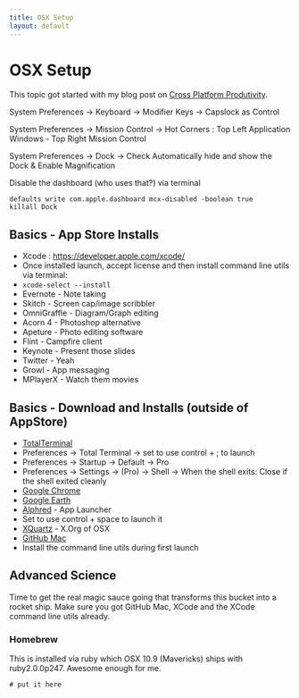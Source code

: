 ```yaml
---
title: OSX Setup
layout: default
---
```


# OSX Setup #

This topic got started with my blog post on [Cross Platform Produtivity](/2013/06/10/cross_platform_productivity.html).

System Preferences -> Keyboard -> Modifier Keys -> Capslock as Control

System Preferences -> Mission Control -> Hot Corners : Top Left Application Windows - Top Right Mission Control

System Preferences -> Dock -> Check Automatically hide and show the Dock & Enable Magnification

Disable the dashboard (who uses that?) via terminal

```
defaults write com.apple.dashboard mcx-disabled -boolean true
killall Dock
```

## Basics - App Store Installs ##

* Xcode : https://developer.apple.com/xcode/
 * Once installed launch, accept license and then install command line utils via terminal:
 * ```xcode-select --install```
* Evernote - Note taking
* Skitch - Screen cap/image scribbler
* OmniGraffle - Diagram/Graph editing
* Acorn 4 - Photoshop alternative
* Apeture - Photo editing software
* Flint - Campfire client
* Keynote - Present those slides
* Twitter - Yeah
* Growl - App messaging
* MPlayerX - Watch them movies

## Basics - Download and Installs (outside of AppStore)

* [TotalTerminal](http://totalterminal.binaryage.com)
 * Preferences -> Total Terminal -> set to use control + ; to launch
 * Preferences -> Startup -> Default -> Pro
 * Preferences -> Settings -> (Pro) -> Shell -> When the shell exits: Close if the shell exited cleanly
* [Google Chrome](http://chrome.google.com)
* [Google Earth](http://earth.google.com) 
* [Alphred](http://www.alphredapp.com) - App Launcher
 * Set to use control + space to launch it
* [XQuartz](http://xquartz.macosforge.org/landing/) - X.Org of OSX
* [GitHub Mac](http://mac.github.com) 
 * Install the command line utils during first launch

## Advanced Science ##

Time to get the real magic sauce going that transforms this bucket into a rocket ship.  Make sure you got GitHub Mac, XCode and the XCode command line utils already.

### Homebrew

This is installed via ruby which OSX 10.9 (Mavericks) ships with ruby2.0.0p247.  Awesome enough for me.

```
# put it here
```


